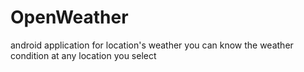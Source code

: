 # OpenWeather
android application for location's weather
you can know the weather condition  at any location you select 


